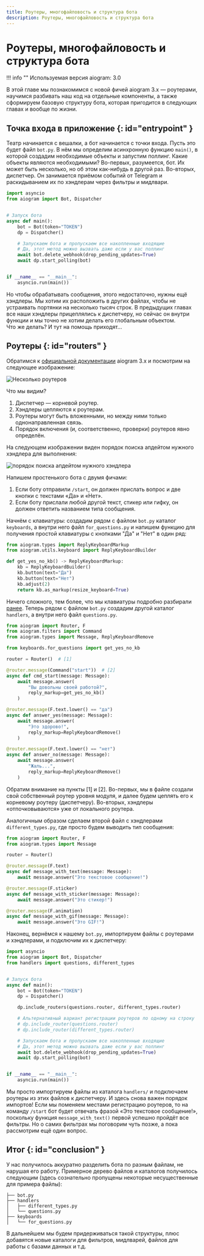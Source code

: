 ```yaml
---
title: Роутеры, многофайловость и структура бота
description: Роутеры, многофайловость и структура бота
---
```


# Роутеры, многофайловость и структура бота

!!! info ""
    Используемая версия aiogram: 3.0

В этой главе мы познакомимся с новой фичей aiogram 3.x — роутерами, научимся разбивать наш код на отдельные 
компоненты, а также сформируем базовую структуру бота, которая пригодится в следующих главах и вообще по жизни.

## Точка входа в приложение {: id="entrypoint" }

Театр начинается с вешалки, а бот начинается с точки входа. Пусть это будет файл `bot.py`. В нём мы определим 
асинхронную функцию `main()`, в которой создадим необходимые объекты и запустим поллинг. Какие 
объекты являются необходимыми? Во-первых, разумеется, бот. Их может быть несколько, но об этом 
как-нибудь в другой раз. Во-вторых, диспетчер. Он занимается приёмом событий от Telegram и раскидыванием их 
по хэндлерам через фильтры и мидлвари.

```python title="bot.py"
import asyncio
from aiogram import Bot, Dispatcher


# Запуск бота
async def main():
    bot = Bot(token="TOKEN")
    dp = Dispatcher()

    # Запускаем бота и пропускаем все накопленные входящие
    # Да, этот метод можно вызвать даже если у вас поллинг
    await bot.delete_webhook(drop_pending_updates=True)
    await dp.start_polling(bot)


if __name__ == "__main__":
    asyncio.run(main())
```

Но чтобы обрабатывать сообщения, этого недостаточно, нужны ещё хэндлеры. Мы хотим их расположить 
в других файлах, чтобы не устраивать портянки на несколько тысяч строк. В предыдущих главах все 
наши хэндлеры прицеплялись к диспетчеру, но сейчас он внутри функции и мы точно не хотим 
делать его глобальным объектом.  
Что же делать? И тут на помощь приходят...

## Роутеры {: id="routers" }

Обратимся к [официальной документации](https://docs.aiogram.dev/en/dev-3.x/dispatcher/router.html) 
aiogram 3.x и посмотрим на следующее изображение: 

![Несколько роутеров](https://docs.aiogram.dev/en/dev-3.x/_images/nested_routers_example.png)

Что мы видим? 

1. Диспетчер — корневой роутер.
2. Хэндлеры цепляются к роутерам.
3. Роутеры могут быть вложенными, но между ними только однонаправленная связь.
4. Порядок включения (и, соответственно, проверки) роутеров явно определён.

На следующем изображении виден порядок поиска апдейтом нужного хэндлера для выполнения:

![порядок поиска апдейтом нужного хэндлера](https://docs.aiogram.dev/en/dev-3.x/_images/update_propagation_flow.png)

Напишем простенького бота с двумя фичами:

1. Если боту отправили `/start`, он должен прислать вопрос и две кнопки с текстами «Да» и «Нет».
2. Если боту прислали любой другой текст, стикер или гифку, он должен ответить названием типа сообщения.

Начнём с клавиатуры: создадим рядом с файлом `bot.py` каталог `keyboards`, а внутри него файл `for_questions.py` 
и напишем функцию для получения простой клавиатуры с кнопками "Да" и "Нет" в один ряд:

```python title="keyboards/for_questions.py"
from aiogram.types import ReplyKeyboardMarkup
from aiogram.utils.keyboard import ReplyKeyboardBuilder

def get_yes_no_kb() -> ReplyKeyboardMarkup:
    kb = ReplyKeyboardBuilder()
    kb.button(text="Да")
    kb.button(text="Нет")
    kb.adjust(2)
    return kb.as_markup(resize_keyboard=True)
```

Ничего сложного, тем более, что мы клавиатуры подробно разбирали [ранее](buttons.md). 
Теперь рядом с файлом `bot.py` создадим другой каталог `handlers`, а внутри него файл `questions.py`.

```python title="handlers/questions.py" hl_lines="7 9"
from aiogram import Router, F
from aiogram.filters import Command
from aiogram.types import Message, ReplyKeyboardRemove

from keyboards.for_questions import get_yes_no_kb

router = Router()  # [1]

@router.message(Command("start"))  # [2]
async def cmd_start(message: Message):
    await message.answer(
        "Вы довольны своей работой?",
        reply_markup=get_yes_no_kb()
    )

@router.message(F.text.lower() == "да")
async def answer_yes(message: Message):
    await message.answer(
        "Это здорово!",
        reply_markup=ReplyKeyboardRemove()
    )

@router.message(F.text.lower() == "нет")
async def answer_no(message: Message):
    await message.answer(
        "Жаль...",
        reply_markup=ReplyKeyboardRemove()
    )
```

Обратим внимание на пункты [1] и [2]. Во-первых, мы в файле создали свой собственный роутер уровня модуля, и далее 
будем цеплять его к корневому роутеру (диспетчеру). Во-вторых, хэндлеры «отпочковываются» уже от локального роутера.

Аналогичным образом сделаем второй файл с хэндлерами `different_types.py`, где просто будем выводить тип сообщения:

```python title="handlers/different_types.py"
from aiogram import Router, F
from aiogram.types import Message

router = Router()

@router.message(F.text)
async def message_with_text(message: Message):
    await message.answer("Это текстовое сообщение!")

@router.message(F.sticker)
async def message_with_sticker(message: Message):
    await message.answer("Это стикер!")

@router.message(F.animation)
async def message_with_gif(message: Message):
    await message.answer("Это GIF!")

```

Наконец, вернёмся к нашему `bot.py`, импортируем файлы с роутерами и хэндлерами, и подключим их к диспетчеру:

```python title="bot.py" hl_lines="3 11 12"
import asyncio
from aiogram import Bot, Dispatcher
from handlers import questions, different_types


# Запуск бота
async def main():
    bot = Bot(token="TOKEN")
    dp = Dispatcher()

    dp.include_routers(questions.router, different_types.router)

    # Альтернативный вариант регистрации роутеров по одному на строку
    # dp.include_router(questions.router)
    # dp.include_router(different_types.router)

    # Запускаем бота и пропускаем все накопленные входящие
    # Да, этот метод можно вызвать даже если у вас поллинг
    await bot.delete_webhook(drop_pending_updates=True)
    await dp.start_polling(bot)


if __name__ == "__main__":
    asyncio.run(main())
```

Мы просто импортируем файлы из каталога `handlers/` и подключаем роутеры из этих файлов к диспетчеру. И здесь снова 
важен порядок импортов! Если мы поменяем местами регистрацию роутеров, то на команду `/start` бот будет отвечать 
фразой «Это текстовое сообщение!», поскольку функция `message_with_text()` первой успешно пройдёт все фильтры. Но 
о самих фильтрах мы поговорим чуть позже, а пока рассмотрим ещё один вопрос.


## Итог {: id="conclusion" }

У нас получилось аккуратно разделить бота по разным файлам, не нарушая его работу. Примерное дерево файлов 
и каталогов получилось следующим (здесь сознательно пропущены некоторые несущественные для примера файлы):

```
├── bot.py
├── handlers
│   ├── different_types.py
│   └── questions.py
├── keyboards
│   └── for_questions.py
```

В дальнейшем мы будем придерживаться такой структуры, плюс добавятся новые каталоги для фильтров, мидлварей, 
файлов для работы с базами данных и т.д.